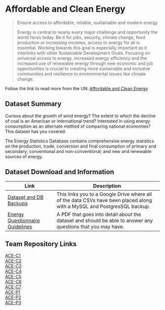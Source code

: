# Affordable and Clean Energy

> Ensure access to affordable, reliable, sustainable and modern energy
> 
> Energy is central to nearly every major challenge and opportunity the world faces today. Be it for jobs, security, climate change, food production or increasing incomes, access to energy for all is essential. Working towards this goal is especially important as it interlinks with other Sustainable Development Goals. Focusing on universal access to energy, increased energy efficiency and the increased use of renewable energy through new economic and job opportunities is crucial to creating more sustainable and inclusive communities and resilience to environmental issues like climate change.

Follow the link to read more from the UN: [Affordable and Clean Energy]

## Dataset Summary
Curious about the growth of wind energy? The extent to which the decline of coal is an American or international trend? Interested in using energy consumption as an alternate method of comparing national economies? This dataset has you covered. 

The Energy Statistics Database contains comprehensive energy statistics on the production, trade, conversion and final consumption of primary and secondary; conventional and non-conventional; and new and renewable sources of energy.

## Dataset Download and Information
| Link                              | Description |
| --------------------------------- | ----------- |
| [Dataset and DB Backups] | This links you to a Google Drive where all of the data CSVs have been placed along with a MySQL and PostgresSQL backup. |
| [Energy Questionnaire Guidelines] | A PDF that goes into detail about the dataset and should be able to answer any questions that you may have. |

## Team Repository Links
[ACE-C1]  
[ACE-C2]  
[ACE-C3]  
[ACE-C4]  
[ACE-C5]  
[ACE-C6]  
[ACE-C7]  
[ACE-P1]  
[ACE-P2]  
[ACE-P3]  

[ACE-C1]: https://github.com/CharlestonDigitalHubHackathon/ACE-C1
[ACE-C2]: https://github.com/CharlestonDigitalHubHackathon/ACE-C2
[ACE-C3]: https://github.com/CharlestonDigitalHubHackathon/ACE-C3
[ACE-C4]: https://github.com/CharlestonDigitalHubHackathon/ACE-C4
[ACE-C5]: https://github.com/CharlestonDigitalHubHackathon/ACE-C5
[ACE-C6]: https://github.com/CharlestonDigitalHubHackathon/ACE-C6
[ACE-C7]: https://github.com/CharlestonDigitalHubHackathon/ACE-C7
[ACE-P1]: https://github.com/CharlestonDigitalHubHackathon/ACE-P1
[ACE-P2]: https://github.com/CharlestonDigitalHubHackathon/ACE-P2
[ACE-P3]: https://github.com/CharlestonDigitalHubHackathon/ACE-P3
[Affordable and Clean Energy]: https://www.un.org/sustainabledevelopment/energy/
[Dataset and DB Backups]: https://drive.google.com/drive/folders/1zNBOuQXrFjzltaUqNZo4Ga7OzmYxfjey?usp=sharing
[Energy Questionnaire Guidelines]: https://github.com/CharlestonDigitalHubHackathon/Affordable-and-Clean-Energy/blob/master/Energy-Questionnaire-Guidelines.pdf
